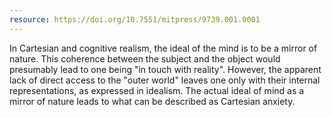 ```yaml
---
resource: https://doi.org/10.7551/mitpress/9739.001.0001
---
```


In Cartesian and cognitive realism, the ideal of the mind is to be a mirror of nature. This coherence between the subject and the object would presumably lead to one being "in touch with reality". However, the apparent lack of direct access to the "outer world" leaves one only with their internal representations, as expressed in idealism. The actual ideal of mind as a mirror of nature leads to what can be described as Cartesian anxiety. 